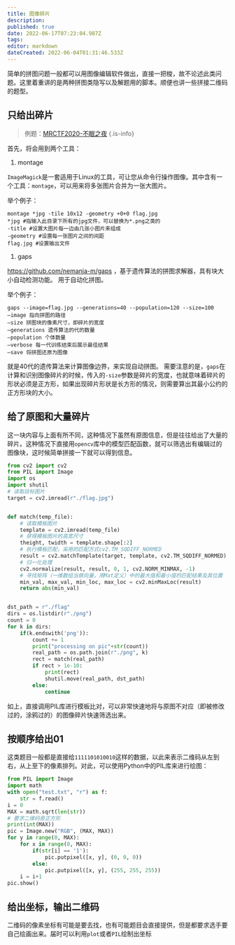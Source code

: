 ```yaml
---
title: 图像碎片
description: 
published: true
date: 2022-06-17T07:23:04.987Z
tags: 
editor: markdown
dateCreated: 2022-06-04T01:31:46.533Z
---
```


简单的拼图问题一般都可以用图像编辑软件做出，直接一把梭，故不论述此类问题。这里着重讲的是两种拼图类隐写以及解题用的脚本。顺便也讲一些拼接二维码的题型。

## 只给出碎片

> 例题：[MRCTF2020-不眠之夜](https://buuoj.cn/challenges#%5BMRCTF2020%5D%E4%B8%8D%E7%9C%A0%E4%B9%8B%E5%A4%9C)
{.is-info}


首先，将会用到两个工具：

1. montage

`ImageMagick`是一套适用于Linux的工具，可让您从命令行操作图像。其中含有一个工具：`montage`，可以用来将多张图片合并为一张大图片。

举个例子：

```shell
montage *jpg -tile 10x12 -geometry +0+0 flag.jpg
*jpg #指输入此目录下所有的jpg文件，可以替换为*.png之类的
-title #设置大图片每一边由几张小图片来组成
-geometry #设置每一张图片之间的间距
flag.jpg #设置输出文件
```

1. gaps

https://github.com/nemanja-m/gaps ，基于遗传算法的拼图求解器，具有块大小自动检测功能。 用于自动化拼图。

举个例子：

```shell
gaps --image=flag.jpg --generations=40 --population=120 --size=100
–image 指向拼图的路径
–size 拼图块的像素尺寸，即碎片的宽度
–generations 遗传算法的代的数量
–population 个体数量
–verbose 每一代训练结束后展示最佳结果
–save 将拼图还原为图像
```

就是40代的遗传算法来计算图像边界，来实现自动拼图。
需要注意的是，`gaps`在计算和识别图像碎片的时候，传入的`-size`参数是碎片的宽度，也就意味着碎片的形状必须是正方形，如果出现碎片形状是长方形的情况，则需要算出其最小公约的正方形块的大小。

## 给了原图和大量碎片

这一块内容与上面有所不同，这种情况下虽然有原图信息，但是往往给出了大量的碎片。这种情况下直接用`opencv`库中的模型匹配函数，就可以筛选出有编辑过的图像块，这时候简单拼接一下就可以得到信息。

```python
from cv2 import cv2
from PIL import Image
import os
import shutil
# 读取目标图片
target = cv2.imread(r"./flag.jpg")


def match(temp_file):
    # 读取模板图片
    template = cv2.imread(temp_file)
    # 获得模板图片的高宽尺寸
    theight, twidth = template.shape[:2]
    # 执行模板匹配，采用的匹配方式cv2.TM_SQDIFF_NORMED
    result = cv2.matchTemplate(target, template, cv2.TM_SQDIFF_NORMED)
    # 归一化处理
    cv2.normalize(result, result, 0, 1, cv2.NORM_MINMAX, -1)
    # 寻找矩阵（一维数组当做向量，用Mat定义）中的最大值和最小值的匹配结果及其位置
    min_val, max_val, min_loc, max_loc = cv2.minMaxLoc(result)
    return abs(min_val)


dst_path = r"./flag"
dirs = os.listdir(r"./png")
count = 0
for k in dirs:
    if(k.endswith('png')):
        count += 1
        print("processing on pic"+str(count))
        real_path = os.path.join(r"./png", k)
        rect = match(real_path)
        if rect > 1e-10:
            print(rect)
            shutil.move(real_path, dst_path)
        else:
            continue

```

如上，直接调用PIL库进行模板比对，可以非常快速地将与原图不对应（即被修改过的，涂鸦过的）的图像碎片快速筛选出来。

## 按顺序给出01

这类题目一般都是直接给`1111101010010`这样的数据，以此来表示二维码从左到右，从上至下的像素排列。对此，可以使用Python中的PIL库来进行绘图：

```python
from PIL import Image
import math
with open("test.txt", "r") as f:
    str = f.read()
i = 0
MAX = math.sqrt(len(str))
# 要求二维码是正方形
print(int(MAX))
pic = Image.new("RGB", (MAX, MAX))
for y in range(0, MAX):
    for x in range(0, MAX):
        if(str[i] == '1'):
            pic.putpixel([x, y], (0, 0, 0))
        else:
            pic.putpixel([x, y], (255, 255, 255))
    i = i+1
pic.show()

```

## 给出坐标，输出二维码

二维码的像素坐标有可能是要去找，也有可能题目会直接提供，但是都要求选手要自己绘画出来。届时可以利用`plot`或者`PIL`绘制出坐标